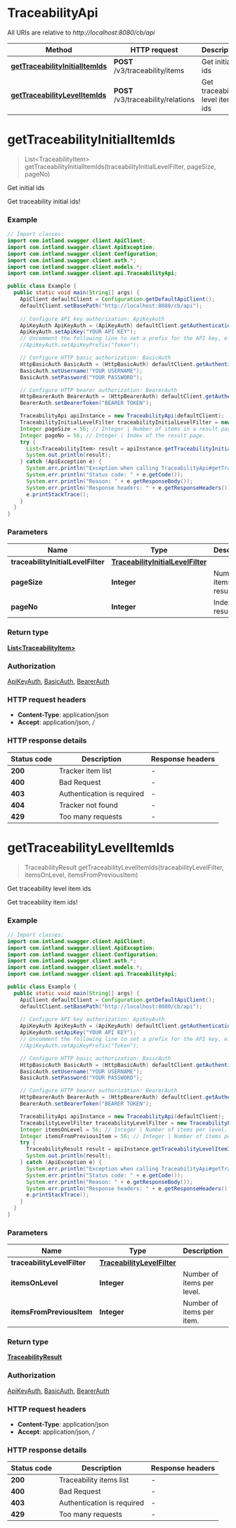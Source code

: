# TraceabilityApi

All URIs are relative to *http://localhost:8080/cb/api*

Method | HTTP request | Description
------------- | ------------- | -------------
[**getTraceabilityInitialItemIds**](TraceabilityApi.md#getTraceabilityInitialItemIds) | **POST** /v3/traceability/items | Get initial ids
[**getTraceabilityLevelItemIds**](TraceabilityApi.md#getTraceabilityLevelItemIds) | **POST** /v3/traceability/relations | Get traceability level item ids


<a name="getTraceabilityInitialItemIds"></a>
# **getTraceabilityInitialItemIds**
> List&lt;TraceabilityItem&gt; getTraceabilityInitialItemIds(traceabilityInitialLevelFilter, pageSize, pageNo)

Get initial ids

Get traceability initial ids!

### Example
```java
// Import classes:
import com.intland.swagger.client.ApiClient;
import com.intland.swagger.client.ApiException;
import com.intland.swagger.client.Configuration;
import com.intland.swagger.client.auth.*;
import com.intland.swagger.client.models.*;
import com.intland.swagger.client.api.TraceabilityApi;

public class Example {
  public static void main(String[] args) {
    ApiClient defaultClient = Configuration.getDefaultApiClient();
    defaultClient.setBasePath("http://localhost:8080/cb/api");
    
    // Configure API key authorization: ApiKeyAuth
    ApiKeyAuth ApiKeyAuth = (ApiKeyAuth) defaultClient.getAuthentication("ApiKeyAuth");
    ApiKeyAuth.setApiKey("YOUR API KEY");
    // Uncomment the following line to set a prefix for the API key, e.g. "Token" (defaults to null)
    //ApiKeyAuth.setApiKeyPrefix("Token");

    // Configure HTTP basic authorization: BasicAuth
    HttpBasicAuth BasicAuth = (HttpBasicAuth) defaultClient.getAuthentication("BasicAuth");
    BasicAuth.setUsername("YOUR USERNAME");
    BasicAuth.setPassword("YOUR PASSWORD");

    // Configure HTTP bearer authorization: BearerAuth
    HttpBearerAuth BearerAuth = (HttpBearerAuth) defaultClient.getAuthentication("BearerAuth");
    BearerAuth.setBearerToken("BEARER TOKEN");

    TraceabilityApi apiInstance = new TraceabilityApi(defaultClient);
    TraceabilityInitialLevelFilter traceabilityInitialLevelFilter = new TraceabilityInitialLevelFilter(); // TraceabilityInitialLevelFilter | 
    Integer pageSize = 56; // Integer | Number of items in a result page.
    Integer pageNo = 56; // Integer | Index of the result page.
    try {
      List<TraceabilityItem> result = apiInstance.getTraceabilityInitialItemIds(traceabilityInitialLevelFilter, pageSize, pageNo);
      System.out.println(result);
    } catch (ApiException e) {
      System.err.println("Exception when calling TraceabilityApi#getTraceabilityInitialItemIds");
      System.err.println("Status code: " + e.getCode());
      System.err.println("Reason: " + e.getResponseBody());
      System.err.println("Response headers: " + e.getResponseHeaders());
      e.printStackTrace();
    }
  }
}
```

### Parameters

Name | Type | Description  | Notes
------------- | ------------- | ------------- | -------------
 **traceabilityInitialLevelFilter** | [**TraceabilityInitialLevelFilter**](TraceabilityInitialLevelFilter.md)|  |
 **pageSize** | **Integer**| Number of items in a result page. | [optional]
 **pageNo** | **Integer**| Index of the result page. | [optional]

### Return type

[**List&lt;TraceabilityItem&gt;**](TraceabilityItem.md)

### Authorization

[ApiKeyAuth](../README.md#ApiKeyAuth), [BasicAuth](../README.md#BasicAuth), [BearerAuth](../README.md#BearerAuth)

### HTTP request headers

 - **Content-Type**: application/json
 - **Accept**: application/json, */*

### HTTP response details
| Status code | Description | Response headers |
|-------------|-------------|------------------|
**200** | Tracker item list |  -  |
**400** | Bad Request |  -  |
**403** | Authentication is required |  -  |
**404** | Tracker not found |  -  |
**429** | Too many requests |  -  |

<a name="getTraceabilityLevelItemIds"></a>
# **getTraceabilityLevelItemIds**
> TraceabilityResult getTraceabilityLevelItemIds(traceabilityLevelFilter, itemsOnLevel, itemsFromPreviousItem)

Get traceability level item ids

Get traceability item ids!

### Example
```java
// Import classes:
import com.intland.swagger.client.ApiClient;
import com.intland.swagger.client.ApiException;
import com.intland.swagger.client.Configuration;
import com.intland.swagger.client.auth.*;
import com.intland.swagger.client.models.*;
import com.intland.swagger.client.api.TraceabilityApi;

public class Example {
  public static void main(String[] args) {
    ApiClient defaultClient = Configuration.getDefaultApiClient();
    defaultClient.setBasePath("http://localhost:8080/cb/api");
    
    // Configure API key authorization: ApiKeyAuth
    ApiKeyAuth ApiKeyAuth = (ApiKeyAuth) defaultClient.getAuthentication("ApiKeyAuth");
    ApiKeyAuth.setApiKey("YOUR API KEY");
    // Uncomment the following line to set a prefix for the API key, e.g. "Token" (defaults to null)
    //ApiKeyAuth.setApiKeyPrefix("Token");

    // Configure HTTP basic authorization: BasicAuth
    HttpBasicAuth BasicAuth = (HttpBasicAuth) defaultClient.getAuthentication("BasicAuth");
    BasicAuth.setUsername("YOUR USERNAME");
    BasicAuth.setPassword("YOUR PASSWORD");

    // Configure HTTP bearer authorization: BearerAuth
    HttpBearerAuth BearerAuth = (HttpBearerAuth) defaultClient.getAuthentication("BearerAuth");
    BearerAuth.setBearerToken("BEARER TOKEN");

    TraceabilityApi apiInstance = new TraceabilityApi(defaultClient);
    TraceabilityLevelFilter traceabilityLevelFilter = new TraceabilityLevelFilter(); // TraceabilityLevelFilter | 
    Integer itemsOnLevel = 56; // Integer | Number of items per level.
    Integer itemsFromPreviousItem = 56; // Integer | Number of items per item.
    try {
      TraceabilityResult result = apiInstance.getTraceabilityLevelItemIds(traceabilityLevelFilter, itemsOnLevel, itemsFromPreviousItem);
      System.out.println(result);
    } catch (ApiException e) {
      System.err.println("Exception when calling TraceabilityApi#getTraceabilityLevelItemIds");
      System.err.println("Status code: " + e.getCode());
      System.err.println("Reason: " + e.getResponseBody());
      System.err.println("Response headers: " + e.getResponseHeaders());
      e.printStackTrace();
    }
  }
}
```

### Parameters

Name | Type | Description  | Notes
------------- | ------------- | ------------- | -------------
 **traceabilityLevelFilter** | [**TraceabilityLevelFilter**](TraceabilityLevelFilter.md)|  |
 **itemsOnLevel** | **Integer**| Number of items per level. | [optional]
 **itemsFromPreviousItem** | **Integer**| Number of items per item. | [optional]

### Return type

[**TraceabilityResult**](TraceabilityResult.md)

### Authorization

[ApiKeyAuth](../README.md#ApiKeyAuth), [BasicAuth](../README.md#BasicAuth), [BearerAuth](../README.md#BearerAuth)

### HTTP request headers

 - **Content-Type**: application/json
 - **Accept**: application/json, */*

### HTTP response details
| Status code | Description | Response headers |
|-------------|-------------|------------------|
**200** | Traceability items list |  -  |
**400** | Bad Request |  -  |
**403** | Authentication is required |  -  |
**429** | Too many requests |  -  |

